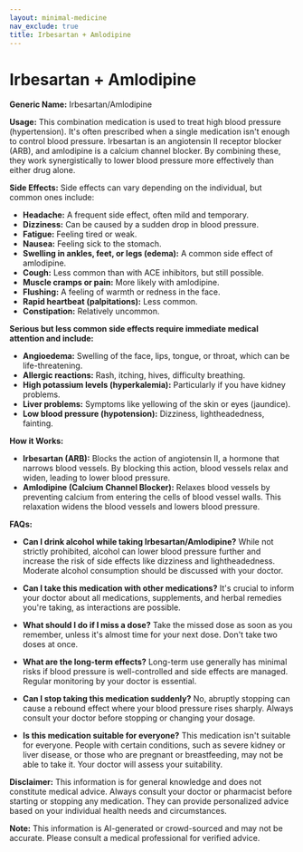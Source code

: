 ```yaml
---
layout: minimal-medicine
nav_exclude: true
title: Irbesartan + Amlodipine
---
```


# Irbesartan + Amlodipine

**Generic Name:** Irbesartan/Amlodipine

**Usage:** This combination medication is used to treat high blood pressure (hypertension).  It's often prescribed when a single medication isn't enough to control blood pressure.  Irbesartan is an angiotensin II receptor blocker (ARB), and amlodipine is a calcium channel blocker.  By combining these, they work synergistically to lower blood pressure more effectively than either drug alone.


**Side Effects:**  Side effects can vary depending on the individual, but common ones include:

* **Headache:**  A frequent side effect, often mild and temporary.
* **Dizziness:** Can be caused by a sudden drop in blood pressure.
* **Fatigue:** Feeling tired or weak.
* **Nausea:** Feeling sick to the stomach.
* **Swelling in ankles, feet, or legs (edema):** A common side effect of amlodipine.
* **Cough:** Less common than with ACE inhibitors, but still possible.
* **Muscle cramps or pain:**  More likely with amlodipine.
* **Flushing:** A feeling of warmth or redness in the face.
* **Rapid heartbeat (palpitations):**  Less common.
* **Constipation:**  Relatively uncommon.


**Serious but less common side effects require immediate medical attention and include:**

* **Angioedema:** Swelling of the face, lips, tongue, or throat, which can be life-threatening.
* **Allergic reactions:** Rash, itching, hives, difficulty breathing.
* **High potassium levels (hyperkalemia):** Particularly if you have kidney problems.
* **Liver problems:**  Symptoms like yellowing of the skin or eyes (jaundice).
* **Low blood pressure (hypotension):** Dizziness, lightheadedness, fainting.


**How it Works:**

* **Irbesartan (ARB):** Blocks the action of angiotensin II, a hormone that narrows blood vessels.  By blocking this action, blood vessels relax and widen, leading to lower blood pressure.
* **Amlodipine (Calcium Channel Blocker):** Relaxes blood vessels by preventing calcium from entering the cells of blood vessel walls. This relaxation widens the blood vessels and lowers blood pressure.


**FAQs:**

* **Can I drink alcohol while taking Irbesartan/Amlodipine?**  While not strictly prohibited, alcohol can lower blood pressure further and increase the risk of side effects like dizziness and lightheadedness.  Moderate alcohol consumption should be discussed with your doctor.

* **Can I take this medication with other medications?**  It's crucial to inform your doctor about all medications, supplements, and herbal remedies you're taking, as interactions are possible.

* **What should I do if I miss a dose?**  Take the missed dose as soon as you remember, unless it's almost time for your next dose. Don't take two doses at once.

* **What are the long-term effects?**  Long-term use generally has minimal risks if blood pressure is well-controlled and side effects are managed.  Regular monitoring by your doctor is essential.

* **Can I stop taking this medication suddenly?**  No, abruptly stopping can cause a rebound effect where your blood pressure rises sharply.  Always consult your doctor before stopping or changing your dosage.

* **Is this medication suitable for everyone?**  This medication isn't suitable for everyone.  People with certain conditions, such as severe kidney or liver disease, or those who are pregnant or breastfeeding, may not be able to take it.  Your doctor will assess your suitability.


**Disclaimer:** This information is for general knowledge and does not constitute medical advice.  Always consult your doctor or pharmacist before starting or stopping any medication.  They can provide personalized advice based on your individual health needs and circumstances.


**Note:** This information is AI-generated or crowd-sourced and may not be accurate. Please consult a medical professional for verified advice.